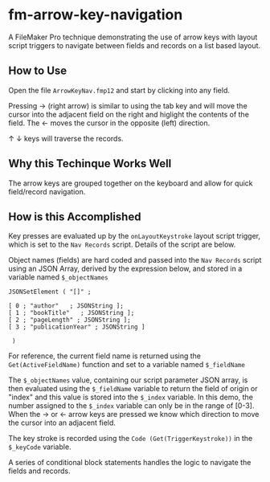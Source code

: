 # fm-arrow-key-navigation

A FileMaker Pro technique demonstrating the use of arrow keys with layout script triggers to navigate between fields and records on a list based layout.

## How to Use

Open the file `ArrowKeyNav.fmp12` and start by clicking into any field.

Pressing → (right arrow) is similar to using the tab key and will move the cursor into the adjacent field on the right and higlight the contents of the field. The ← moves the cursor in the opposite (left) direction.

↑ ↓ keys will traverse the records.

## Why this Techinque Works Well

The arrow keys are grouped together on the keyboard and allow for quick field/record navigation.

## How is this Accomplished

Key presses are evaluated up by the `onLayoutKeystroke` layout script trigger, which is set to the `Nav Records` script. Details of the script are below.

Object names (fields) are hard coded and passed into the `Nav Records` script using an JSON Array, derived by the expression below, and stored in a variable named `$_objectNames`

```
JSONSetElement ( "[]" ;

[ 0 ; "author"   ; JSONString ];
[ 1 ; "bookTitle"   ; JSONString ];
[ 2 ; "pageLength" ; JSONString ];
[ 3 ; "publicationYear" ; JSONString ]

 )
```

For reference, the current field name is returned using the `Get(ActiveFieldName)` function and set to a variable named `$_fieldName`

The `$_objectNames` value, containing our script parameter JSON array, is then evaluated using the `$_fieldName` variable to return the field of origin or "index" and this value is stored into the `$_index` variable. In this demo, the number assigned to the `$_index` variable can only be in the range of [0-3]. When the → or ← arrow keys are pressed we know which direction to move the cursor into an adjacent field.

The key stroke is recorded using the `Code (Get(TriggerKeystroke))` in the `$_keyCode` variable.

A series of conditional block statements handles the logic to navigate the fields and records.
